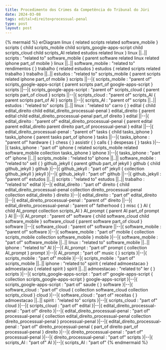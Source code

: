 ```yaml
---
title: Procedimento dos Crimes da Competência do Tribunal do Júri
date: 2024-03-08
tags: edital>direito>processual-penal
type: post
layout: post
---
```


{% mermaid %}
erDiagram
    linux {
        related scripts
        related software_mobile
    }
    scripts {
        child scripts_mobile
        child scripts_google-apps-script
        child scripts_cloud
        child scripts_AI
        related estudos
        related linux
    }
    linux ||..|| scripts : "related to"
    software_mobile {
        parent software
        related linux
        related iphone
        part_of mobile
    }
    linux ||..|| software_mobile : "related to"
    rendimentos {
    }
    trabalho {
        related estudos
    }
    estudos {
        related scripts
        related trabalho
    }
    trabalho ||..|| estudos : "related to"
    scripts_mobile {
        parent scripts
        related iphone
        part_of mobile
    }
    scripts ||--|{ scripts_mobile : "parent of"
    scripts_google-apps-script {
        parent scripts
        part_of google-apps-script
    }
    scripts ||--|{ scripts_google-apps-script : "parent of"
    scripts_cloud {
        parent scripts
        part_of cloud
    }
    scripts ||--|{ scripts_cloud : "parent of"
    scripts_AI {
        parent scripts
        part_of AI
    }
    scripts ||--|{ scripts_AI : "parent of"
    scripts ||..|| estudos : "related to"
    scripts ||..|| linux : "related to"
    carro {
    }
    edital {
        child edital_direito
        child edital_direito_processual-penal
    }
    edital_direito {
        parent edital
        child edital_direito_processual-penal
        part_of direito
    }
    edital ||--|{ edital_direito : "parent of"
    edital_direito_processual-penal {
        parent edital
        parent edital_direito
        parent direito
        part_of processual-penal
    }
    edital ||--|{ edital_direito_processual-penal : "parent of"
    tasks {
        child tasks_iphone
    }
    tasks_iphone {
        parent tasks
        part_of iphone
    }
    tasks ||--|{ tasks_iphone : "parent of"
    hardware {
    }
    chess {
    }
    assistir {
    }
    calls {
    }
    despesas {
    }
    tasks }|--|{ tasks_iphone : "part of"
    iphone {
        related scripts_mobile
        related software_mobile
        collection tasks_iphone
    }
    iphone }|--|{ tasks_iphone : "part of"
    iphone ||..|| scripts_mobile : "related to"
    iphone ||..|| software_mobile : "related to"
    sell {
    }
    github_jekyll {
        parent github
        part_of jekyll
    }
    github {
        child github_jekyll
    }
    github }|--|{ github_jekyll : "part of"
    jekyll {
        collection github_jekyll
    }
    jekyll }|--|{ github_jekyll : "part of"
    github ||--|{ github_jekyll : "parent of"
    estudos ||..|| scripts : "related to"
    estudos ||..|| trabalho : "related to"
    edital }|--|{ edital_direito : "part of"
    direito {
        child edital_direito_processual-penal
        collection direito_processual-penal
        collection edital_direito
    }
    direito }|--|{ edital_direito : "part of"
    edital_direito ||--|{ edital_direito_processual-penal : "parent of"
    direito ||--|{ edital_direito_processual-penal : "parent of"
    fatherhood {
    }
    misc {
    }
    AI {
        child AI_prompt
        collection scripts_AI
    }
    AI_prompt {
        parent AI
        part_of prompt
    }
    AI ||--|{ AI_prompt : "parent of"
    software {
        child software_cloud
        child software_mobile
    }
    software_cloud {
        parent software
        part_of cloud
    }
    software ||--|{ software_cloud : "parent of"
    software ||--|{ software_mobile : "parent of"
    software }|--|{ software_mobile : "part of"
    mobile {
        collection scripts_mobile
        collection software_mobile
    }
    mobile }|--|{ software_mobile : "part of"
    software_mobile ||..|| linux : "related to"
    software_mobile ||..|| iphone : "related to"
    AI }|--|{ AI_prompt : "part of"
    prompt {
        collection AI_prompt
    }
    prompt }|--|{ AI_prompt : "part of"
    music {
    }
    scripts }|--|{ scripts_mobile : "part of"
    mobile }|--|{ scripts_mobile : "part of"
    scripts_mobile ||..|| iphone : "related to"
    spirit {
        related admoestacao
    }
    admoestacao {
        related spirit
    }
    spirit ||..|| admoestacao : "related to"
    ler {
    }
    scripts }|--|{ scripts_google-apps-script : "part of"
    google-apps-script {
        collection scripts_google-apps-script
    }
    google-apps-script }|--|{ scripts_google-apps-script : "part of"
    saude {
    }
    software }|--|{ software_cloud : "part of"
    cloud {
        collection software_cloud
        collection scripts_cloud
    }
    cloud }|--|{ software_cloud : "part of"
    receitas {
    }
    admoestacao ||..|| spirit : "related to"
    scripts }|--|{ scripts_cloud : "part of"
    cloud }|--|{ scripts_cloud : "part of"
    edital }|--|{ edital_direito_processual-penal : "part of"
    direito }|--|{ edital_direito_processual-penal : "part of"
    processual-penal {
        collection edital_direito_processual-penal
        collection direito_processual-penal
    }
    processual-penal }|--|{ edital_direito_processual-penal : "part of"
    direito_processual-penal {
        part_of direito
        part_of processual-penal
    }
    direito }|--|{ direito_processual-penal : "part of"
    processual-penal }|--|{ direito_processual-penal : "part of"
    scripts }|--|{ scripts_AI : "part of"
    AI }|--|{ scripts_AI : "part of"
{% endmermaid %}
